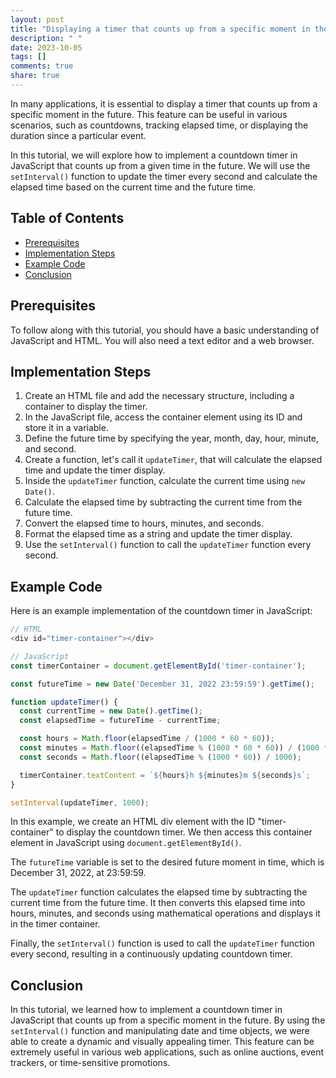 ```yaml
---
layout: post
title: "Displaying a timer that counts up from a specific moment in the future"
description: " "
date: 2023-10-05
tags: []
comments: true
share: true
---
```


In many applications, it is essential to display a timer that counts up from a specific moment in the future. This feature can be useful in various scenarios, such as countdowns, tracking elapsed time, or displaying the duration since a particular event.

In this tutorial, we will explore how to implement a countdown timer in JavaScript that counts up from a given time in the future. We will use the `setInterval()` function to update the timer every second and calculate the elapsed time based on the current time and the future time.

## Table of Contents
- [Prerequisites](#prerequisites)
- [Implementation Steps](#implementation-steps)
- [Example Code](#example-code)
- [Conclusion](#conclusion)

## Prerequisites
To follow along with this tutorial, you should have a basic understanding of JavaScript and HTML. You will also need a text editor and a web browser.

## Implementation Steps
1. Create an HTML file and add the necessary structure, including a container to display the timer.
2. In the JavaScript file, access the container element using its ID and store it in a variable.
3. Define the future time by specifying the year, month, day, hour, minute, and second.
4. Create a function, let's call it `updateTimer`, that will calculate the elapsed time and update the timer display.
5. Inside the `updateTimer` function, calculate the current time using `new Date()`.
6. Calculate the elapsed time by subtracting the current time from the future time.
7. Convert the elapsed time to hours, minutes, and seconds.
8. Format the elapsed time as a string and update the timer display.
9. Use the `setInterval()` function to call the `updateTimer` function every second.

## Example Code
Here is an example implementation of the countdown timer in JavaScript:

```javascript
// HTML
<div id="timer-container"></div>

// JavaScript
const timerContainer = document.getElementById('timer-container');

const futureTime = new Date('December 31, 2022 23:59:59').getTime();

function updateTimer() {
  const currentTime = new Date().getTime();
  const elapsedTime = futureTime - currentTime;

  const hours = Math.floor(elapsedTime / (1000 * 60 * 60));
  const minutes = Math.floor((elapsedTime % (1000 * 60 * 60)) / (1000 * 60));
  const seconds = Math.floor((elapsedTime % (1000 * 60)) / 1000);

  timerContainer.textContent = `${hours}h ${minutes}m ${seconds}s`;
}

setInterval(updateTimer, 1000);
```

In this example, we create an HTML div element with the ID "timer-container" to display the countdown timer. We then access this container element in JavaScript using `document.getElementById()`.

The `futureTime` variable is set to the desired future moment in time, which is December 31, 2022, at 23:59:59.

The `updateTimer` function calculates the elapsed time by subtracting the current time from the future time. It then converts this elapsed time into hours, minutes, and seconds using mathematical operations and displays it in the timer container.

Finally, the `setInterval()` function is used to call the `updateTimer` function every second, resulting in a continuously updating countdown timer.

## Conclusion
In this tutorial, we learned how to implement a countdown timer in JavaScript that counts up from a specific moment in the future. By using the `setInterval()` function and manipulating date and time objects, we were able to create a dynamic and visually appealing timer. This feature can be extremely useful in various web applications, such as online auctions, event trackers, or time-sensitive promotions.
